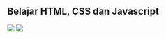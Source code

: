 ## Belajar HTML, CSS dan Javascript
![](https://img.shields.io/badge/1-Learn%20Boilerplate-blue.svg)
![](https://img.shields.io/badge/2-Expanding%20Cards-blue.svg)